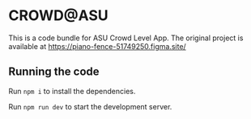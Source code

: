 
  # CROWD@ASU

  This is a code bundle for ASU Crowd Level App. The original project is available at https://piano-fence-51749250.figma.site/
  

  ## Running the code

  Run `npm i` to install the dependencies.

  Run `npm run dev` to start the development server.
  
